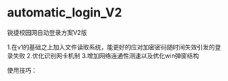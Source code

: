 # automatic_login_V2
锐捷校园网自动登录方案V2版

1.在v1的基础之上加入文件读取系统，能更好的应对加密密码随时间失效引发的登录失败
2.优化识别网卡机制
3.增加网络连通性测速以及优化win弹窗结构

使用技巧：

